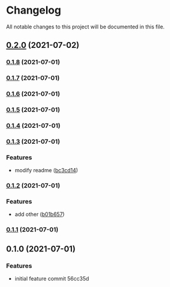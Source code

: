 # Changelog 
 All notable changes to this project will be documented in this file.
## [0.2.0](https://github.com/mokkapps/changelog-generator-demo/compare/v0.1.8...v0.2.0) (2021-07-02)

### [0.1.8](https://github.com/mokkapps/changelog-generator-demo/compare/v0.1.7...v0.1.8) (2021-07-01)

### [0.1.7](https://github.com/mokkapps/changelog-generator-demo/compare/v0.1.6...v0.1.7) (2021-07-01)

### [0.1.6](https://github.com/mokkapps/changelog-generator-demo/compare/v0.1.5...v0.1.6) (2021-07-01)

### [0.1.5](https://github.com/mokkapps/changelog-generator-demo/compare/v0.1.4...v0.1.5) (2021-07-01)

### [0.1.4](https://github.com/mokkapps/changelog-generator-demo/compare/v0.1.3...v0.1.4) (2021-07-01)

### [0.1.3](https://github.com/mokkapps/changelog-generator-demo/compare/v0.1.2...v0.1.3) (2021-07-01)

### Features

- modify readme ([bc3cd14](https://github.com/mokkapps/changelog-generator-demo/commits/bc3cd14fbee4ef17ac15b089bb388185ffdec6fe))

### [0.1.2](https://github.com/mokkapps/changelog-generator-demo/compare/v0.1.1...v0.1.2) (2021-07-01)

### Features

- add other ([b01b657](https://github.com/mokkapps/changelog-generator-demo/commits/b01b65783d49c984aec629cac93dc7c2bcdf0212))

### [0.1.1](///compare/v0.1.0...v0.1.1) (2021-07-01)

## 0.1.0 (2021-07-01)

### Features

- initial feature commit 56cc35d
